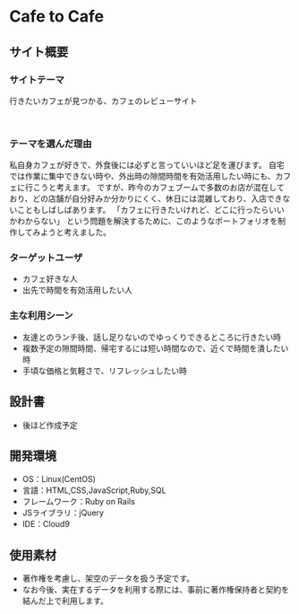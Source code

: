 # Cafe to Cafe

## サイト概要
### サイトテーマ
 行きたいカフェが見つかる、カフェのレビューサイト

​
### テーマを選んだ理由
私自身カフェが好きで、外食後には必ずと言っていいほど足を運びます。
自宅では作業に集中できない時や、外出時の隙間時間を有効活用したい時にも、カフェに行こうと考えます。
ですが、昨今のカフェブームで多数のお店が混在しており、どの店舗が自分好みか分かりにくく、休日には混雑しており、入店できないこともしばしばあります。
「カフェに行きたいけれど、どこに行ったらいいかわからない」
という問題を解決するために、このようなポートフォリオを制作してみようと考えました。


### ターゲットユーザ
- カフェ好きな人
- 出先で時間を有効活用したい人
​
### 主な利用シーン
- 友達とのランチ後、話し足りないのでゆっくりできるところに行きたい時
- 複数予定の隙間時間、帰宅するには短い時間なので、近くで時間を潰したい時
- 手頃な価格と気軽さで、リフレッシュしたい時
​
## 設計書
 - 後ほど作成予定
​
## 開発環境
- OS：Linux(CentOS)
- 言語：HTML,CSS,JavaScript,Ruby,SQL
- フレームワーク：Ruby on Rails
- JSライブラリ：jQuery
- IDE：Cloud9
​
## 使用素材

- 著作権を考慮し、架空のデータを扱う予定です。 
- なお今後、実在するデータを利用する際には、事前に著作権保持者と契約を結んだ上で利用します。 

